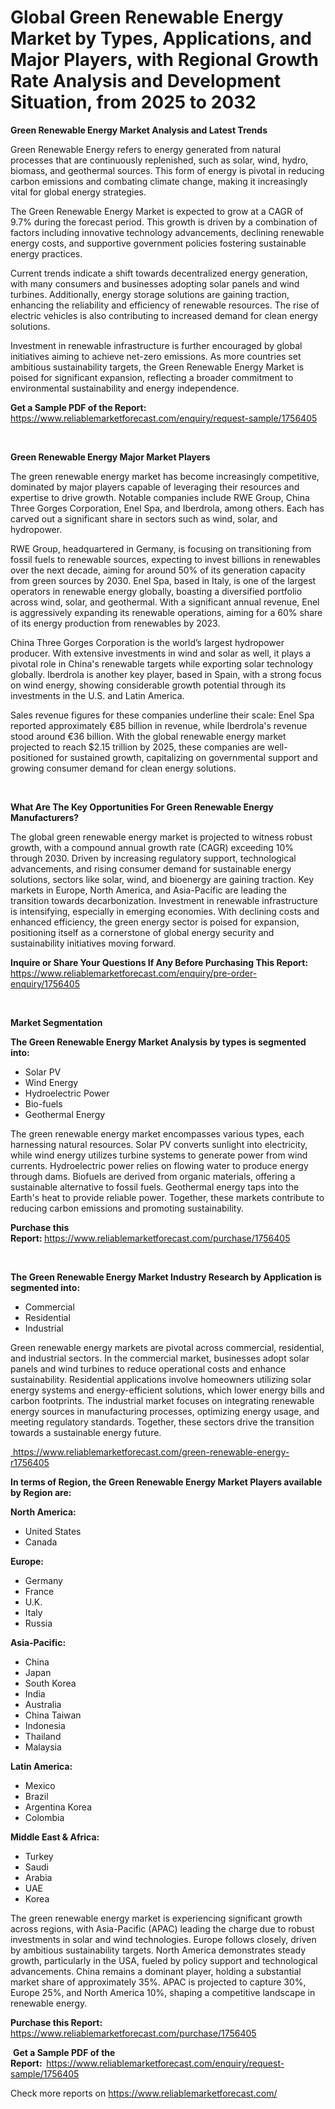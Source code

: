 <p><h1>Global Green Renewable Energy Market by Types, Applications, and Major Players, with Regional Growth Rate Analysis and Development Situation, from 2025 to 2032</h1></p><p><strong>Green Renewable Energy Market Analysis and Latest Trends</strong></p>
<p><p>Green Renewable Energy refers to energy generated from natural processes that are continuously replenished, such as solar, wind, hydro, biomass, and geothermal sources. This form of energy is pivotal in reducing carbon emissions and combating climate change, making it increasingly vital for global energy strategies. </p><p>The Green Renewable Energy Market is expected to grow at a CAGR of 9.7% during the forecast period. This growth is driven by a combination of factors including innovative technology advancements, declining renewable energy costs, and supportive government policies fostering sustainable energy practices. </p><p>Current trends indicate a shift towards decentralized energy generation, with many consumers and businesses adopting solar panels and wind turbines. Additionally, energy storage solutions are gaining traction, enhancing the reliability and efficiency of renewable resources. The rise of electric vehicles is also contributing to increased demand for clean energy solutions. </p><p>Investment in renewable infrastructure is further encouraged by global initiatives aiming to achieve net-zero emissions. As more countries set ambitious sustainability targets, the Green Renewable Energy Market is poised for significant expansion, reflecting a broader commitment to environmental sustainability and energy independence.</p></p>
<p><strong>Get a Sample PDF of the Report:&nbsp;</strong> <a href="https://www.reliablemarketforecast.com/enquiry/request-sample/1756405?utm_campaign=3203&utm_medium=2&utm_source=Github&utm_content=ia&utm_term=07042025&utm_id=green-renewable-energy">https://www.reliablemarketforecast.com/enquiry/request-sample/1756405</a></p>
<p>&nbsp;</p>
<p><strong>Green Renewable Energy Major Market Players</strong></p>
<p><p>The green renewable energy market has become increasingly competitive, dominated by major players capable of leveraging their resources and expertise to drive growth. Notable companies include RWE Group, China Three Gorges Corporation, Enel Spa, and Iberdrola, among others. Each has carved out a significant share in sectors such as wind, solar, and hydropower.</p><p>RWE Group, headquartered in Germany, is focusing on transitioning from fossil fuels to renewable sources, expecting to invest billions in renewables over the next decade, aiming for around 50% of its generation capacity from green sources by 2030. Enel Spa, based in Italy, is one of the largest operators in renewable energy globally, boasting a diversified portfolio across wind, solar, and geothermal. With a significant annual revenue, Enel is aggressively expanding its renewable operations, aiming for a 60% share of its energy production from renewables by 2023.</p><p>China Three Gorges Corporation is the world’s largest hydropower producer. With extensive investments in wind and solar as well, it plays a pivotal role in China's renewable targets while exporting solar technology globally. Iberdrola is another key player, based in Spain, with a strong focus on wind energy, showing considerable growth potential through its investments in the U.S. and Latin America.</p><p>Sales revenue figures for these companies underline their scale: Enel Spa reported approximately €85 billion in revenue, while Iberdrola's revenue stood around €36 billion. With the global renewable energy market projected to reach $2.15 trillion by 2025, these companies are well-positioned for sustained growth, capitalizing on governmental support and growing consumer demand for clean energy solutions.</p></p>
<p>&nbsp;</p>
<p><strong>What Are The Key Opportunities For Green Renewable Energy Manufacturers?</strong></p>
<p><p>The global green renewable energy market is projected to witness robust growth, with a compound annual growth rate (CAGR) exceeding 10% through 2030. Driven by increasing regulatory support, technological advancements, and rising consumer demand for sustainable energy solutions, sectors like solar, wind, and bioenergy are gaining traction. Key markets in Europe, North America, and Asia-Pacific are leading the transition towards decarbonization. Investment in renewable infrastructure is intensifying, especially in emerging economies. With declining costs and enhanced efficiency, the green energy sector is poised for expansion, positioning itself as a cornerstone of global energy security and sustainability initiatives moving forward.</p></p>
<p><strong>Inquire or Share Your Questions If Any Before Purchasing This Report:</strong> <a href="https://www.reliablemarketforecast.com/enquiry/pre-order-enquiry/1756405?utm_campaign=3203&utm_medium=2&utm_source=Github&utm_content=ia&utm_term=07042025&utm_id=green-renewable-energy">https://www.reliablemarketforecast.com/enquiry/pre-order-enquiry/1756405</a></p>
<p>&nbsp;</p>
<p><strong>Market Segmentation</strong></p>
<p><strong>The Green Renewable Energy Market Analysis by types is segmented into:</strong></p>
<p><ul><li>Solar PV</li><li>Wind Energy</li><li>Hydroelectric Power</li><li>Bio-fuels</li><li>Geothermal Energy</li></ul></p>
<p><p>The green renewable energy market encompasses various types, each harnessing natural resources. Solar PV converts sunlight into electricity, while wind energy utilizes turbine systems to generate power from wind currents. Hydroelectric power relies on flowing water to produce energy through dams. Biofuels are derived from organic materials, offering a sustainable alternative to fossil fuels. Geothermal energy taps into the Earth's heat to provide reliable power. Together, these markets contribute to reducing carbon emissions and promoting sustainability.</p></p>
<p><strong>Purchase this Report:&nbsp;</strong><a href="https://www.reliablemarketforecast.com/purchase/1756405?utm_campaign=3203&utm_medium=2&utm_source=Github&utm_content=ia&utm_term=07042025&utm_id=green-renewable-energy">https://www.reliablemarketforecast.com/purchase/1756405</a></p>
<p>&nbsp;</p>
<p><strong>The Green Renewable Energy Market Industry Research by Application is segmented into:</strong></p>
<p><ul><li>Commercial</li><li>Residential</li><li>Industrial</li></ul></p>
<p><p>Green renewable energy markets are pivotal across commercial, residential, and industrial sectors. In the commercial market, businesses adopt solar panels and wind turbines to reduce operational costs and enhance sustainability. Residential applications involve homeowners utilizing solar energy systems and energy-efficient solutions, which lower energy bills and carbon footprints. The industrial market focuses on integrating renewable energy sources in manufacturing processes, optimizing energy usage, and meeting regulatory standards. Together, these sectors drive the transition towards a sustainable energy future.</p></p>
<p><a href="https://www.reliablemarketforecast.com/green-renewable-energy-r1756405?utm_campaign=3203&utm_medium=2&utm_source=Github&utm_content=ia&utm_term=07042025&utm_id=green-renewable-energy">&nbsp;https://www.reliablemarketforecast.com/green-renewable-energy-r1756405</a></p>
<p><strong>In terms of Region, the Green Renewable Energy Market Players available by Region are:</strong></p>
<p>
    <p> <strong> North America: </strong>
        <ul>
            <li>United States</li>
            <li>Canada</li>
        </ul>
        </p> 
    <p> <strong> Europe: </strong>
        <ul>
            <li>Germany</li>
            <li>France</li>
            <li>U.K.</li>
            <li>Italy</li>
            <li>Russia</li>
        </ul>
        </p> 
    <p> <strong> Asia-Pacific: </strong>
        <ul>
            <li>China</li>
            <li>Japan</li>
            <li>South Korea</li>
            <li>India</li>
            <li>Australia</li>
            <li>China Taiwan</li>
            <li>Indonesia</li>
            <li>Thailand</li>
            <li>Malaysia</li>
        </ul>
        </p> 
    <p> <strong> Latin America: </strong>
        <ul>
            <li>Mexico</li>
            <li>Brazil</li>
            <li>Argentina Korea</li>
            <li>Colombia</li>
        </ul>
        </p> 
    <p> <strong> Middle East & Africa: </strong>
        <ul>
            <li>Turkey</li>
            <li>Saudi</li>
            <li>Arabia</li>
            <li>UAE</li>
            <li>Korea</li>
        </ul>
    </p>
    </p>
<p><p>The green renewable energy market is experiencing significant growth across regions, with Asia-Pacific (APAC) leading the charge due to robust investments in solar and wind technologies. Europe follows closely, driven by ambitious sustainability targets. North America demonstrates steady growth, particularly in the USA, fueled by policy support and technological advancements. China remains a dominant player, holding a substantial market share of approximately 35%. APAC is projected to capture 30%, Europe 25%, and North America 10%, shaping a competitive landscape in renewable energy.</p></p>
<p><strong>Purchase this Report: </strong><a href="https://www.reliablemarketforecast.com/purchase/1756405?utm_campaign=3203&utm_medium=2&utm_source=Github&utm_content=ia&utm_term=07042025&utm_id=green-renewable-energy">https://www.reliablemarketforecast.com/purchase/1756405</a></p>
<p>&nbsp;<strong>Get a Sample PDF of the Report:&nbsp;&nbsp;</strong><a href="https://www.reliablemarketforecast.com/enquiry/request-sample/1756405?utm_campaign=3203&utm_medium=2&utm_source=Github&utm_content=ia&utm_term=07042025&utm_id=green-renewable-energy">https://www.reliablemarketforecast.com/enquiry/request-sample/1756405</a></p>
<p><strong></strong></p>
<p>Check more reports on <a href="https://www.reliablemarketforecast.com/?utm_campaign=3203&utm_medium=2&utm_source=Github&utm_content=ia&utm_term=07042025&utm_id=green-renewable-energy">https://www.reliablemarketforecast.com/</a></p>